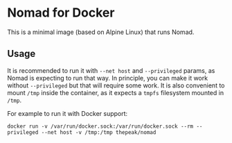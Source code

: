 # Nomad for Docker

This is a minimal image (based on Alpine Linux) that runs Nomad.

## Usage

It is recommended to run it with `--net host` and `--privileged` params, as Nomad is expecting to run that way. In principle, you can make it work without `--privileged` but that will require some work. It is also convenient to mount `/tmp` inside the container, as it expects a `tmpfs` filesystem mounted in `/tmp`.

For example to run it with Docker support:

    docker run -v /var/run/docker.sock:/var/run/docker.sock --rm --privileged --net host -v /tmp:/tmp thepeak/nomad

